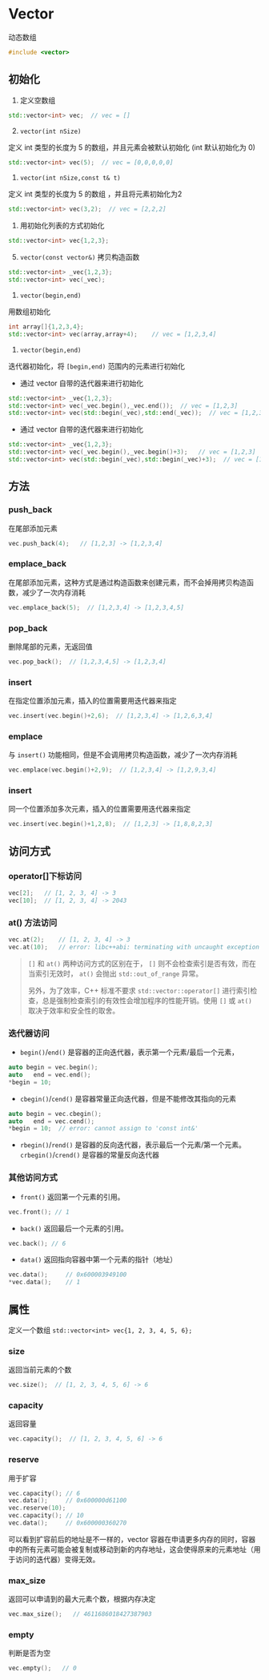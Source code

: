 
# Vector
动态数组

```cpp
#include <vector>
```


## 初始化

1. 定义空数组
```cpp
std::vector<int> vec;  // vec = []
```
2. `vector(int nSize)`

定义 int 类型的长度为 5 的数组，并且元素会被默认初始化 (int 默认初始化为 0)
```cpp
std::vector<int> vec(5);  // vec = [0,0,0,0,0]
```

1. `vector(int nSize,const t& t)`

定义 int 类型的长度为 5 的数组 ，并且将元素初始化为2
```cpp
std::vector<int> vec(3,2);  // vec = [2,2,2]
```

1. 用初始化列表的方式初始化 
```cpp
std::vector<int> vec{1,2,3};
```
5. `vector(const vector&)` 拷贝构造函数
```cpp
std::vector<int> _vec{1,2,3};
std::vector<int> vec(_vec);
```

1. `vector(begin,end)` 

用数组初始化
```cpp
int array[]{1,2,3,4};
std::vector<int> vec(array,array+4);    // vec = [1,2,3,4]
```

1. `vector(begin,end)` 

迭代器初始化，将 `[begin,end)` 范围内的元素进行初始化
- 通过 vector 自带的迭代器来进行初始化
```cpp
std::vector<int> _vec{1,2,3};
std::vector<int> vec(_vec.begin(),_vec.end());  // vec = [1,2,3]
std::vector<int> vec(std::begin(_vec),std::end(_vec));  // vec = [1,2,3]
```
- 通过 vector 自带的迭代器来进行初始化
```cpp
std::vector<int> _vec{1,2,3};
std::vector<int> vec(_vec.begin(),_vec.begin()+3);   // vec = [1,2,3]
std::vector<int> vec(std::begin(_vec),std::begin(_vec)+3);  // vec = [1,2,3]
```


<!-- - 迭代器初始化 `vec = [1,2,3]`
```cpp
std::vector<int> _vec{1,2,3};
std::vector<int> vec(
    std::make_move_iterator(std::begin(_vec)),
    std::make_move_iterator(std::end(_vec))
);
```
这时候 `_vec` 元素是被移动到 `vec` 而不是拷贝过来的 -->

## 方法
### push_back
在尾部添加元素
```cpp
vec.push_back(4);   // [1,2,3] -> [1,2,3,4]
```

### emplace_back
在尾部添加元素，这种方式是通过构造函数来创建元素，而不会掉用拷贝构造函数，减少了一次内存消耗
```cpp
vec.emplace_back(5);  // [1,2,3,4] -> [1,2,3,4,5]
```

### pop_back
删除尾部的元素，无返回值
```cpp
vec.pop_back();  // [1,2,3,4,5] -> [1,2,3,4]
```

### insert
在指定位置添加元素，插入的位置需要用迭代器来指定
```cpp
vec.insert(vec.begin()+2,6);  // [1,2,3,4] -> [1,2,6,3,4]
```

### emplace
与 `insert()` 功能相同，但是不会调用拷贝构造函数，减少了一次内存消耗
```cpp
vec.emplace(vec.begin()+2,9);  // [1,2,3,4] -> [1,2,9,3,4]
```

### insert
同一个位置添加多次元素，插入的位置需要用迭代器来指定
```cpp
vec.insert(vec.begin()+1,2,8);  // [1,2,3] -> [1,8,8,2,3]
```


## 访问方式

### operator[]下标访问
```cpp
vec[2];   // [1, 2, 3, 4] -> 3
vec[10];  // [1, 2, 3, 4] -> 2043
```

###  at() 方法访问
```cpp
vec.at(2);    // [1, 2, 3, 4] -> 3
vec.at(10);   // error: libc++abi: terminating with uncaught exception of type std::out_of_range: vector
```
> `[]` 和 `at()` 两种访问方式的区别在于， `[]` 则不会检查索引是否有效，而在当索引无效时， `at()` 会抛出 `std::out_of_range` 异常。
> 
> 另外，为了效率，C++ 标准不要求 `std::vector::operator[]` 进行索引检查，总是强制检查索引的有效性会增加程序的性能开销。使用 `[]` 或 `at()` 取决于效率和安全性的取舍。

### 迭代器访问
- `begin()`/`end()` 是容器的正向迭代器，表示第一个元素/最后一个元素，
```cpp
auto begin = vec.begin();
auto   end = vec.end();
*begin = 10;
```
- `cbegin()`/`cend()` 是容器常量正向迭代器，但是不能修改其指向的元素
```cpp
auto begin = vec.cbegin();
auto   end = vec.cend();
*begin = 10;  // error: cannot assign to 'const int&'
```

- `rbegin()`/`rend()` 是容器的反向迭代器，表示最后一个元素/第一个元素。`crbegin()`/`crend()` 是容器的常量反向迭代器

### 其他访问方式
- `front()`	返回第一个元素的引用。
```cpp
vec.front(); // 1
```

- `back()`	返回最后一个元素的引用。
```cpp
vec.back(); // 6
```
- `data()`	返回指向容器中第一个元素的指针（地址）
```cpp
vec.data();     // 0x600003949100
*vec.data();    // 1
```


## 属性

定义一个数组 `std::vector<int> vec{1, 2, 3, 4, 5, 6};`

### size
返回当前元素的个数
```cpp
vec.size();  // [1, 2, 3, 4, 5, 6] -> 6
```

### capacity
返回容量
```cpp
vec.capacity();  // [1, 2, 3, 4, 5, 6] -> 6
```
### reserve
用于扩容
```cpp
vec.capacity(); // 6
vec.data();     // 0x600000d61100
vec.reserve(10);
vec.capacity(); // 10
vec.data();     // 0x600000360270
```
可以看到扩容前后的地址是不一样的，vector 容器在申请更多内存的同时，容器中的所有元素可能会被复制或移动到新的内存地址，这会使得原来的元素地址（用于访问的迭代器）变得无效。


### max_size
返回可以申请到的最大元素个数，根据内存决定
```cpp
vec.max_size();   // 4611686018427387903
```

### empty
判断是否为空
```cpp
vec.empty();   // 0
```


